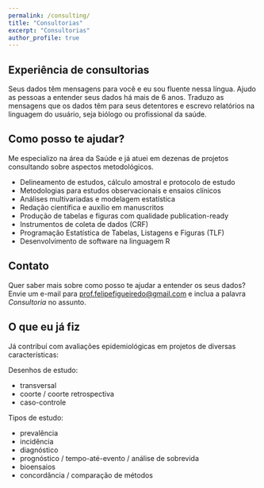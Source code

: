 ```yaml
---
permalink: /consulting/
title: "Consultorias"
excerpt: "Consultorias"
author_profile: true
---
```


## Experiência de consultorias

Seus dados têm mensagens para você e eu sou fluente nessa língua.
Ajudo as pessoas a entender seus dados há mais de 6 anos.
Traduzo as mensagens que os dados têm para seus detentores e escrevo relatórios na linguagem do usuário, seja biólogo ou profissional da saúde.

## Como posso te ajudar?

Me especializo na área da Saúde e já atuei em dezenas de projetos consultando sobre aspectos metodológicos.

- Delineamento de estudos, cálculo amostral e protocolo de estudo
- Metodologias para estudos observacionais e ensaios clínicos
- Análises multivariadas e modelagem estatística
- Redação científica e auxílio em manuscritos
- Produção de tabelas e figuras com qualidade publication-ready
- Instrumentos de coleta de dados (CRF)
- Programação Estatística de Tabelas, Listagens e Figuras (TLF)
- Desenvolvimento de software na linguagem R

## Contato

Quer saber mais sobre como posso te ajudar a entender os seus dados?
Envie um e-mail para [prof.felipefigueiredo@gmail.com](mailto:prof.felipefigueiredo@gmail.com) e inclua a palavra _Consultoria_ no assunto.

## O que eu já fiz

Já contribuí com avaliações epidemiológicas em projetos de diversas características:

Desenhos de estudo:

- transversal
- coorte / coorte retrospectiva
- caso-controle
<!-- - revisão sistemática -->

Tipos de estudo:

- prevalência
- incidência
- diagnóstico
- prognóstico / tempo-até-evento / análise de sobrevida
- bioensaios
- concordância / comparação de métodos

<!-- Estes são alguns relatórios recentes destacados: -->

<!-- {% for post in site.posts.tags %} -->
<!--   {% include archive-single.html %} -->
<!-- {% endfor %} -->

<!-- Você também pode consultar a [listagem completa de trabalhos realizados][]. -->

[listagem completa de trabalhos realizados]: ../portfolio/full
